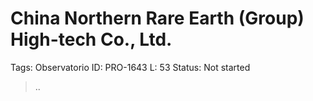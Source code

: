 # China Northern Rare Earth (Group) High-tech Co., Ltd.

Tags: Observatorio
ID: PRO-1643
L: 53
Status: Not started

> ..
>